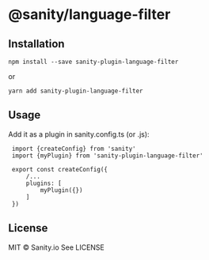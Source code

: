 # @sanity/language-filter

## Installation

```
npm install --save sanity-plugin-language-filter
```

or

```
yarn add sanity-plugin-language-filter
```

## Usage
Add it as a plugin in sanity.config.ts (or .js):

```
 import {createConfig} from 'sanity'
 import {myPlugin} from 'sanity-plugin-language-filter'

 export const createConfig({
     /...
     plugins: [
         myPlugin({})
     ]
 })
```
## License

MIT © Sanity.io
See LICENSE
